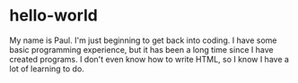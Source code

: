 # hello-world

My name is Paul.  I'm just beginning to get back into coding.  I have some basic programming experience, but it has been a
long time since I have created programs.  I don't even know how to write HTML, so I know I have a lot of learning to do.
